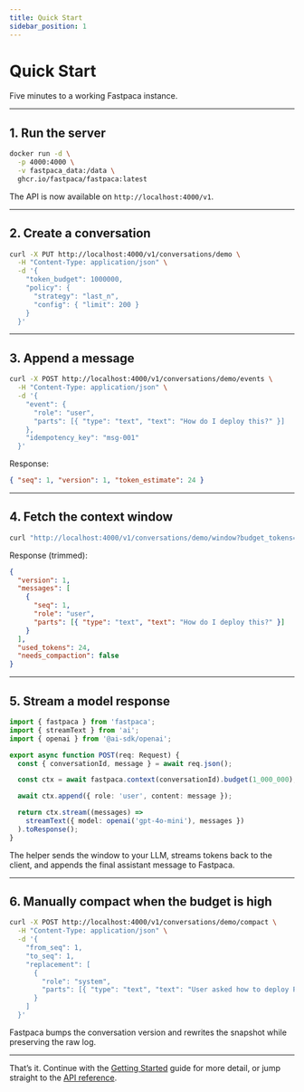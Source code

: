 ```yaml
---
title: Quick Start
sidebar_position: 1
---
```


# Quick Start

Five minutes to a working Fastpaca instance.

---

## 1. Run the server

```bash
docker run -d \
  -p 4000:4000 \
  -v fastpaca_data:/data \
  ghcr.io/fastpaca/fastpaca:latest
```

The API is now available on `http://localhost:4000/v1`.

---

## 2. Create a conversation

```bash
curl -X PUT http://localhost:4000/v1/conversations/demo \
  -H "Content-Type: application/json" \
  -d '{
    "token_budget": 1000000,
    "policy": {
      "strategy": "last_n",
      "config": { "limit": 200 }
    }
  }'
```

---

## 3. Append a message

```bash
curl -X POST http://localhost:4000/v1/conversations/demo/events \
  -H "Content-Type: application/json" \
  -d '{
    "event": {
      "role": "user",
      "parts": [{ "type": "text", "text": "How do I deploy this?" }]
    },
    "idempotency_key": "msg-001"
  }'
```

Response:

```json
{ "seq": 1, "version": 1, "token_estimate": 24 }
```

---

## 4. Fetch the context window

```bash
curl "http://localhost:4000/v1/conversations/demo/window?budget_tokens=1000000"
```

Response (trimmed):

```json
{
  "version": 1,
  "messages": [
    {
      "seq": 1,
      "role": "user",
      "parts": [{ "type": "text", "text": "How do I deploy this?" }]
    }
  ],
  "used_tokens": 24,
  "needs_compaction": false
}
```

---

## 5. Stream a model response

```typescript title="app/api/chat/route.ts"
import { fastpaca } from 'fastpaca';
import { streamText } from 'ai';
import { openai } from '@ai-sdk/openai';

export async function POST(req: Request) {
  const { conversationId, message } = await req.json();

  const ctx = await fastpaca.context(conversationId).budget(1_000_000);

  await ctx.append({ role: 'user', content: message });

  return ctx.stream((messages) =>
    streamText({ model: openai('gpt-4o-mini'), messages })
  ).toResponse();
}
```

The helper sends the window to your LLM, streams tokens back to the client, and appends the final assistant message to Fastpaca.

---

## 6. Manually compact when the budget is high

```bash
curl -X POST http://localhost:4000/v1/conversations/demo/compact \
  -H "Content-Type: application/json" \
  -d '{
    "from_seq": 1,
    "to_seq": 1,
    "replacement": [
      {
        "role": "system",
        "parts": [{ "type": "text", "text": "User asked how to deploy Fastpaca." }]
      }
    ]
  }'
```

Fastpaca bumps the conversation version and rewrites the snapshot while preserving the raw log.

---

That’s it. Continue with the [Getting Started](./getting-started.md) guide for more detail, or jump straight to the [API reference](../api/rest.md).
